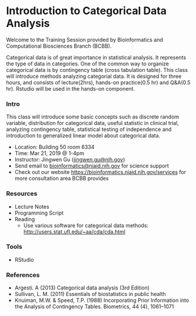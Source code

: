 # Introduction to Categorical Data Analysis

Welcome to the Training Session provided by Bioinformatics and Computational Biosciences Branch (BCBB).

Categorical data is of great importance in statistical analysis. It represents the type of data in categories. One of the common way to organize categorical data is by contingency table (cross tabulation table). This class will introduce methods analyzing categorial data. It is designed for three hours, and consists of lecture(2hrs), hands-on practice(0.5 hr) and Q&A(0.5 hr). Rstudio will be used in the hands-on component.


### Intro
This class will introduce some basic concepts such as discrete random variable, distribution for categorical data, useful statistic in clinical trial, analyzing contingency table, statistical testing of independence and introduction to generalized linear model about categorical data.

 - Location: Building 50 room 6334
 - Time: Mar 21, 2019 @ 1-4pm
 - Instructor: Jingwen Gu (jingwen.gu@nih.gov)
 - Send email to bioinformatics@niaid.nih.gov for science support
 - Check out our website https://bioinformatics.niaid.nih.gov/services for more consultation area BCBB provides
 
### Resources  
- Lecture Notes  
- Programming Script  
- Reading
  - Use various software for categorical data methods: http://users.stat.ufl.edu/~aa/cda/cda.html
  
### Tools
- RStudio

### References
- Argesti. A (2013) Categorical data analysis (3rd Edition)
- Sullivan, L. M. (2011) Essentials of biostatistics in public health
- Knuiman, M.W. & Speed, T.P. (1988) Incorporating Prior Information into the Analysis of Contingency Tables. Biometrics, 44 (4), 1061–1071

